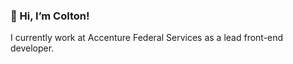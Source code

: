 ### 👋 Hi, I’m Colton!

I currently work at Accenture Federal Services as a lead front-end developer.
